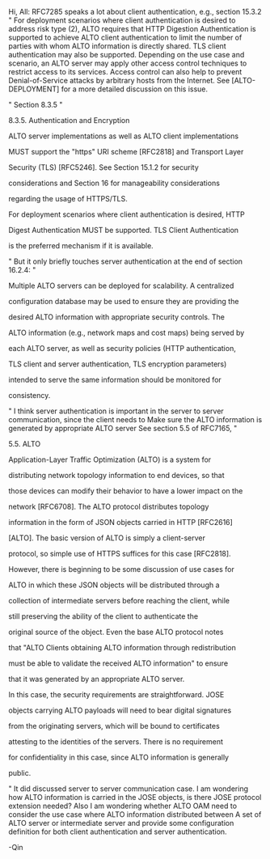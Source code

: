 Hi, All:
RFC7285 speaks a lot about client authentication, e.g., section 15.3.2
"
   For deployment scenarios where client authentication is desired to
   address risk type (2), ALTO requires that HTTP Digestion
   Authentication is supported to achieve ALTO client authentication to
   limit the number of parties with whom ALTO information is directly
   shared.  TLS client authentication may also be supported.  Depending
   on the use case and scenario, an ALTO server may apply other access
   control techniques to restrict access to its services.  Access
   control can also help to prevent Denial-of-Service attacks by
   arbitrary hosts from the Internet.  See [ALTO-DEPLOYMENT] for a more
   detailed discussion on this issue.

"
Section 8.3.5
"

8.3.5.  Authentication and Encryption



   ALTO server implementations as well as ALTO client implementations

   MUST support the "https" URI scheme [RFC2818] and Transport Layer

   Security (TLS) [RFC5246].  See Section 15.1.2 for security

   considerations and Section 16 for manageability considerations

   regarding the usage of HTTPS/TLS.



   For deployment scenarios where client authentication is desired, HTTP

   Digest Authentication MUST be supported.  TLS Client Authentication

   is the preferred mechanism if it is available.

"
But it only briefly touches server authentication at the end of section 16.2.4:
"

   Multiple ALTO servers can be deployed for scalability.  A centralized

   configuration database may be used to ensure they are providing the

   desired ALTO information with appropriate security controls.  The

   ALTO information (e.g., network maps and cost maps) being served by

   each ALTO server, as well as security policies (HTTP authentication,

   TLS client and server authentication, TLS encryption parameters)

   intended to serve the same information should be monitored for

   consistency.

"
I think server authentication is important in the server to server communication, since the client needs to
Make sure the ALTO information is generated by appropriate ALTO server
See section 5.5 of RFC7165,
"

5.5.  ALTO



   Application-Layer Traffic Optimization (ALTO) is a system for

   distributing network topology information to end devices, so that

   those devices can modify their behavior to have a lower impact on the

   network [RFC6708].  The ALTO protocol distributes topology

   information in the form of JSON objects carried in HTTP [RFC2616]

   [ALTO].  The basic version of ALTO is simply a client-server

   protocol, so simple use of HTTPS suffices for this case [RFC2818].

   However, there is beginning to be some discussion of use cases for

   ALTO in which these JSON objects will be distributed through a

   collection of intermediate servers before reaching the client, while

   still preserving the ability of the client to authenticate the

   original source of the object.  Even the base ALTO protocol notes

   that "ALTO Clients obtaining ALTO information through redistribution

   must be able to validate the received ALTO information" to ensure

   that it was generated by an appropriate ALTO server.



   In this case, the security requirements are straightforward.  JOSE

   objects carrying ALTO payloads will need to bear digital signatures

   from the originating servers, which will be bound to certificates

   attesting to the identities of the servers.  There is no requirement

   for confidentiality in this case, since ALTO information is generally

   public.

"
It did discussed server to server communication case.
I am wondering how ALTO information is carried in the JOSE objects, is there JOSE protocol extension needed?
Also I am wondering whether ALTO OAM need to consider the use case where ALTO information distributed between
A set of ALTO server or intermediate server and provide some configuration definition for both client authentication and server authentication.

-Qin